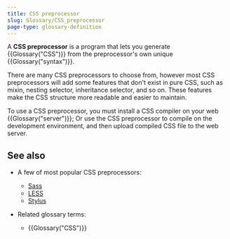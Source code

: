 ```yaml
---
title: CSS preprocessor
slug: Glossary/CSS_preprocessor
page-type: glossary-definition
---
```




A **CSS preprocessor** is a program that lets you generate {{Glossary("CSS")}} from the preprocessor's own unique {{Glossary("syntax")}}.

There are many CSS preprocessors to choose from, however most CSS preprocessors will add some features that don't exist in pure CSS, such as mixin, nesting selector, inheritance selector, and so on. These features make the CSS structure more readable and easier to maintain.

To use a CSS preprocessor, you must install a CSS compiler on your web {{Glossary("server")}}; Or use the CSS preprocessor to compile on the development environment, and then upload compiled CSS file to the web server.

## See also

- A few of most popular CSS preprocessors:

  - [Sass](https://sass-lang.com/)
  - [LESS](https://lesscss.org/)
  - [Stylus](https://stylus-lang.com/)

- Related glossary terms:
  - {{Glossary("CSS")}}
